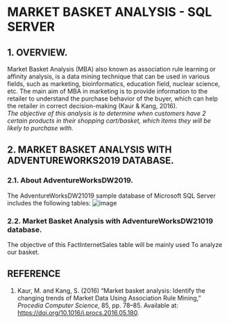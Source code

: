 # MARKET BASKET ANALYSIS - SQL SERVER

## 1. OVERVIEW.
Market Basket Analysis (MBA) also known as association rule learning or affinity analysis, is a data mining technique that can be used in various fields, such as marketing, bioinformatics, education field, nuclear science, etc. The main aim of MBA in marketing is to provide information to the retailer to understand the purchase behavior of the buyer, which can help the retailer in correct decision-making (Kaur & Kang, 2016). <br>
*The objective of this analysis is to determine when customers have 2 certain products in their shopping cart/basket, which items they will be likely to purchase with.*

## 2. MARKET BASKET ANALYSIS WITH ADVENTUREWORKS2019 DATABASE.
### 2.1. About AdventureWorksDW2019.
The AdventureWorksDW21019 sample database of Microsoft SQL Server includes the following tables:
![image](https://user-images.githubusercontent.com/118675548/203899917-419371f3-7ccf-47df-949a-1be490815064.png)
### 2.2. Market Basket Analysis with AdventureWorksDW21019 database.
The objective of this 
FactInternetSales table will be mainly used To analyze our basket.

## REFERENCE 
1. Kaur, M. and Kang, S. (2016) “Market basket analysis: Identify the changing trends of Market Data Using Association Rule Mining,” <i>Procedia Computer Science</i>, 85, pp. 78–85. Available at: https://doi.org/10.1016/j.procs.2016.05.180. 
